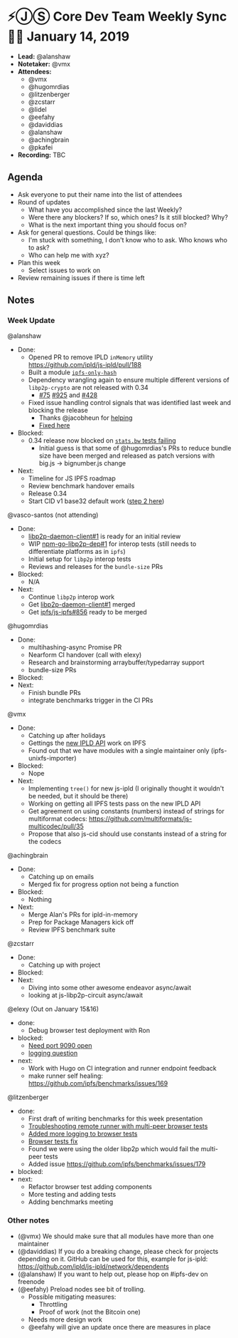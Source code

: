 # ⚡️ⒿⓈ Core Dev Team Weekly Sync 🙌🏽 January 14, 2019

- **Lead:** @alanshaw
- **Notetaker:** @vmx
- **Attendees:**
  - @vmx
  - @hugomrdias
  - @litzenberger
  - @zcstarr
  - @lidel
  - @eefahy
  - @daviddias
  - @alanshaw
  - @achingbrain
  - @pkafei
- **Recording:** TBC

## Agenda

- Ask everyone to put their name into the list of attendees
- Round of updates
  - What have you accomplished since the last Weekly?
  - Were there any blockers? If so, which ones? Is it still blocked? Why?
  - What is the next important thing you should focus on?
- Ask for general questions. Could be things like:
  - I'm stuck with something, I don't know who to ask. Who knows who to ask?
  - Who can help me with xyz?
- Plan this week
  - Select issues to work on
- Review remaining issues if there is time left

## Notes

### Week Update

@alanshaw
- Done:
    - Opened PR to remove IPLD `inMemory` utility https://github.com/ipld/js-ipld/pull/188
    - Built a module [`ipfs-only-hash`](https://www.npmjs.com/package/ipfs-only-hash)
    - Dependency wrangling again to ensure multiple different versions of `libp2p-crypto` are not released with 0.34
        - [#75](https://github.com/libp2p/js-libp2p-kad-dht/pull/75) [#925](https://github.com/ipfs/js-ipfs-http-client/pull/925) and [#428](https://github.com/ipfs/interface-ipfs-core/pull/428)
    - Fixed issue handling control signals that was identified last week and blocking the release
        - Thanks @jacobheun for [helping](https://github.com/ipfs/js-ipfs/pull/1803#issuecomment-453292712)
        - [Fixed here](https://github.com/ipfs/js-ipfs/pull/1803#issuecomment-454056624)
- Blocked:
    - 0.34 release now blocked on [`stats.bw` tests failing](https://ci.ipfs.team/blue/organizations/jenkins/IPFS%2Fjs-ipfs/detail/PR-1803/4/pipeline/259)
        - Initial guess is that some of @hugomrdias's PRs to reduce bundle size have been merged and released as patch versions with big.js -> bignumber.js change
- Next:
    - Timeline for JS IPFS roadmap
    - Review benchmark handover emails
    - Release 0.34
    - Start CID v1 base32 default work ([step 2 here](https://github.com/ipfs/js-ipfs/issues/1440#issuecomment-407343797))

@vasco-santos (not attending)
- Done:
  - [libp2p-daemon-client#1](https://github.com/libp2p/js-libp2p-daemon-client/pull/1) is ready for an initial review
  - WIP [npm-go-libp2p-dep#1](https://github.com/libp2p/npm-go-libp2p-dep/pull/1) for interop tests (still needs to differentiate platforms as in `ipfs`)
  - Initial setup for `libp2p` interop tests
  - Reviews and releases for the `bundle-size` PRs
- Blocked:
  - N/A
- Next:
  - Continue `libp2p` interop work
  - Get [libp2p-daemon-client#1](https://github.com/libp2p/js-libp2p-daemon-client/pull/1) merged
  - Get [ipfs/js-ipfs#856](https://github.com/ipfs/js-ipfs/pull/856) ready to be merged

@hugomrdias
- Done:
  - multihashing-async Promise PR 
  - Nearform CI handover (call with elexy)
  - Research and brainstorming arraybuffer/typedarray support
  - bundle-size PRs
- Blocked:
- Next:
  - Finish bundle PRs
  - integrate benchmarks trigger in the CI PRs

@vmx
- Done:
   - Catching up after holidays
   - Gettings the [new IPLD API](https://github.com/ipld/js-ipld/pull/185) work on IPFS
   - Found out that we have modules with a single maintainer only (ipfs-unixfs-importer)
- Blocked:
   - Nope
- Next:
   - Implementing `tree()` for new js-ipld (I originally thought it wouldn't be needed, but it should be there)
   - Working on getting all IPFS tests pass on the new IPLD API
   - Get agreement on using constants (numbers) instead of strings for multiformat codecs: https://github.com/multiformats/js-multicodec/pull/35
   - Propose that also js-cid should use constants instead of a string for the codecs

@achingbrain
- Done:
  - Catching up on emails
  - Merged fix for progress option not being a function
- Blocked:
  - Nothing
- Next:
  - Merge Alan's PRs for ipld-in-memory
  - Prep for Package Managers kick off
  - Review IPFS benchmark suite

@zcstarr
- Done:
  - Catching up with project
- Blocked:
- Next:
	- Diving into some other awesome endeavor async/await
  - looking at js-libp2p-circuit async/await

@elexy (Out on January 15&16)
- done: 
  - Debug browser test deployment with Ron
- blocked:
  - [Need port 9090 open](https://github.com/ipfs/infra/issues/469)
  - [logging question](https://github.com/ipfs/benchmarks/issues/150)
- next: 
  - Work with Hugo on CI integration and runner endpoint feedback
  - make runner self healing: https://github.com/ipfs/benchmarks/issues/169

@litzenberger
- done:
  - First draft of writing benchmarks for this week presentation
  - [Troubleshooting remote runner with multi-peer browser tests](https://github.com/ipfs/benchmarks/pull/182)
  - [Added more logging to browser tests](https://github.com/ipfs/benchmarks/pull/175)
  - [Browser tests fix](https://github.com/ipfs/benchmarks/pull/163)
  - Found we were using the older libp2p which would fail the multi-peer tests
  - Added issue https://github.com/ipfs/benchmarks/issues/179
- blocked:
- next:
  - Refactor browser test adding components
  - More testing and adding tests
  - Adding benchmarks meeting


### Other notes

 - (@vmx) We should make sure that all modules have more than one maintainer
 - (@daviddias) If you do a breaking change, please check for projects depending on it. GitHub can be used for this, example for js-ipld: https://github.com/ipld/js-ipld/network/dependents
 - (@alanshaw) If you want to help out, please hop on #ipfs-dev on freenode
 - (@eefahy) Preload nodes see bit of trolling.
   - Possible mitigating measures:
     - Throttling
     - Proof of work (not the Bitcoin one)
   - Needs more design work
   - @eefahy will give an update once there are measures in place
